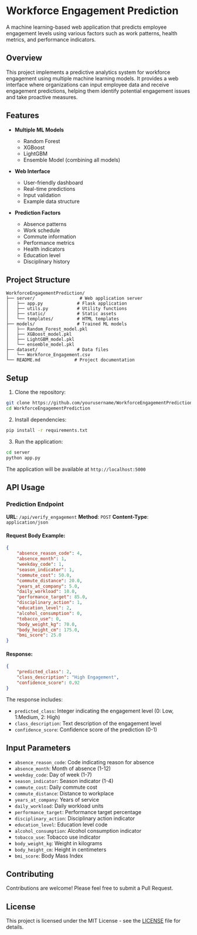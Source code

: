 # Workforce Engagement Prediction

A machine learning-based web application that predicts employee engagement levels using various factors such as work patterns, health metrics, and performance indicators.

## Overview

This project implements a predictive analytics system for workforce engagement using multiple machine learning models. It provides a web interface where organizations can input employee data and receive engagement predictions, helping them identify potential engagement issues and take proactive measures.

## Features

- **Multiple ML Models**
  - Random Forest
  - XGBoost
  - LightGBM
  - Ensemble Model (combining all models)

- **Web Interface**
  - User-friendly dashboard
  - Real-time predictions
  - Input validation
  - Example data structure

- **Prediction Factors**
  - Absence patterns
  - Work schedule
  - Commute information
  - Performance metrics
  - Health indicators
  - Education level
  - Disciplinary history

## Project Structure

```
WorkforceEngagementPrediction/
├── server/                 # Web application server
│   ├── app.py             # Flask application
│   ├── utils.py           # Utility functions
│   ├── static/            # Static assets
│   └── templates/         # HTML templates
├── models/                # Trained ML models
│   ├── Random_Forest_model.pkl
│   ├── XGBoost_model.pkl
│   ├── LightGBM_model.pkl
│   └── ensemble_model.pkl
├── dataset/               # Data files
│   └── Workforce_Engagement.csv
└── README.md             # Project documentation
```

## Setup

1. Clone the repository:
```bash
git clone https://github.com/yourusername/WorkforceEngagementPrediction.git
cd WorkforceEngagementPrediction
```

2. Install dependencies:
```bash
pip install -r requirements.txt
```

3. Run the application:
```bash
cd server
python app.py
```

The application will be available at `http://localhost:5000`

## API Usage

### Prediction Endpoint

**URL**: `/api/verify_engagement`
**Method**: `POST`
**Content-Type**: `application/json`

#### Request Body Example:
```json
{
    "absence_reason_code": 4,
    "absence_month": 1,
    "weekday_code": 1,
    "season_indicator": 1,
    "commute_cost": 50.0,
    "commute_distance": 20.0,
    "years_at_company": 5.0,
    "daily_workload": 10.0,
    "performance_target": 85.0,
    "disciplinary_action": 1,
    "education_level": 2,
    "alcohol_consumption": 0,
    "tobacco_use": 0,
    "body_weight_kg": 70.0,
    "body_height_cm": 175.0,
    "bmi_score": 25.0
}
```

#### Response:
```json
{
    "predicted_class": 2,
    "class_description": "High Engagement",
    "confidence_score": 0.92
}
```

The response includes:
- `predicted_class`: Integer indicating the engagement level (0: Low, 1:Medium, 2: High)
- `class_description`: Text description of the engagement level
- `confidence_score`: Confidence score of the prediction (0-1)

## Input Parameters

- `absence_reason_code`: Code indicating reason for absence
- `absence_month`: Month of absence (1-12)
- `weekday_code`: Day of week (1-7)
- `season_indicator`: Season indicator (1-4)
- `commute_cost`: Daily commute cost
- `commute_distance`: Distance to workplace
- `years_at_company`: Years of service
- `daily_workload`: Daily workload units
- `performance_target`: Performance target percentage
- `disciplinary_action`: Disciplinary action indicator
- `education_level`: Education level code
- `alcohol_consumption`: Alcohol consumption indicator
- `tobacco_use`: Tobacco use indicator
- `body_weight_kg`: Weight in kilograms
- `body_height_cm`: Height in centimeters
- `bmi_score`: Body Mass Index

## Contributing

Contributions are welcome! Please feel free to submit a Pull Request.

## License

This project is licensed under the MIT License - see the [LICENSE](LICENSE) file for details. 